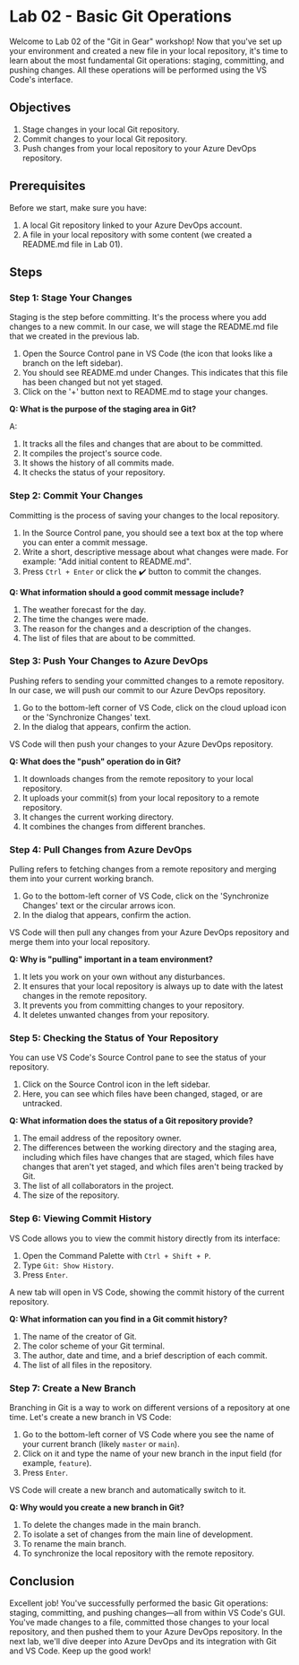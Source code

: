 # Lab 02 - Basic Git Operations

Welcome to Lab 02 of the "Git in Gear" workshop! Now that you've set up your environment and created a new file in your local repository, it's time to learn about the most fundamental Git operations: staging, committing, and pushing changes. All these operations will be performed using the VS Code's interface.

## Objectives 

1. Stage changes in your local Git repository.
2. Commit changes to your local Git repository.
3. Push changes from your local repository to your Azure DevOps repository.

## Prerequisites

Before we start, make sure you have:

1. A local Git repository linked to your Azure DevOps account.
2. A file in your local repository with some content (we created a README.md file in Lab 01).

## Steps 

### Step 1: Stage Your Changes

Staging is the step before committing. It's the process where you add changes to a new commit. In our case, we will stage the README.md file that we created in the previous lab.

1. Open the Source Control pane in VS Code (the icon that looks like a branch on the left sidebar).
2. You should see README.md under Changes. This indicates that this file has been changed but not yet staged.
3. Click on the '+' button next to README.md to stage your changes.

**Q: What is the purpose of the staging area in Git?**

A:

1. It tracks all the files and changes that are about to be committed.
2. It compiles the project's source code.
3. It shows the history of all commits made.
4. It checks the status of your repository.

### Step 2: Commit Your Changes

Committing is the process of saving your changes to the local repository.

1. In the Source Control pane, you should see a text box at the top where you can enter a commit message.
2. Write a short, descriptive message about what changes were made. For example: "Add initial content to README.md".
3. Press `Ctrl + Enter` or click the ✔️ button to commit the changes.

**Q: What information should a good commit message include?**

1. The weather forecast for the day.
2. The time the changes were made.
3. The reason for the changes and a description of the changes.
4. The list of files that are about to be committed.

### Step 3: Push Your Changes to Azure DevOps

Pushing refers to sending your committed changes to a remote repository. In our case, we will push our commit to our Azure DevOps repository.

1. Go to the bottom-left corner of VS Code, click on the cloud upload icon or the 'Synchronize Changes' text.
2. In the dialog that appears, confirm the action.

VS Code will then push your changes to your Azure DevOps repository.

**Q: What does the "push" operation do in Git?**

1. It downloads changes from the remote repository to your local repository.
2. It uploads your commit(s) from your local repository to a remote repository.
3. It changes the current working directory.
4. It combines the changes from different branches.

### Step 4: Pull Changes from Azure DevOps

Pulling refers to fetching changes from a remote repository and merging them into your current working branch.

1. Go to the bottom-left corner of VS Code, click on the 'Synchronize Changes' text or the circular arrows icon.
2. In the dialog that appears, confirm the action.

VS Code will then pull any changes from your Azure DevOps repository and merge them into your local repository.

**Q: Why is "pulling" important in a team environment?**

1. It lets you work on your own without any disturbances.
2. It ensures that your local repository is always up to date with the latest changes in the remote repository.
3. It prevents you from committing changes to your repository.
4. It deletes unwanted changes from your repository.

### Step 5: Checking the Status of Your Repository

You can use VS Code's Source Control pane to see the status of your repository.

1. Click on the Source Control icon in the left sidebar.
2. Here, you can see which files have been changed, staged, or are untracked.

**Q: What information does the status of a Git repository provide?**

1. The email address of the repository owner.
2. The differences between the working directory and the staging area, including which files have changes that are staged, which files have changes that aren't yet staged, and which files aren't being tracked by Git.
3. The list of all collaborators in the project.
4. The size of the repository.

### Step 6: Viewing Commit History

VS Code allows you to view the commit history directly from its interface:

1. Open the Command Palette with `Ctrl + Shift + P`.
2. Type `Git: Show History`.
3. Press `Enter`.

A new tab will open in VS Code, showing the commit history of the current repository.

**Q: What information can you find in a Git commit history?**

1. The name of the creator of Git.
2. The color scheme of your Git terminal.
3. The author, date and time, and a brief description of each commit.
4. The list of all files in the repository.

### Step 7: Create a New Branch

Branching in Git is a way to work on different versions of a repository at one time. Let's create a new branch in VS Code:

1. Go to the bottom-left corner of VS Code where you see the name of your current branch (likely `master` or `main`).
2. Click on it and type the name of your new branch in the input field (for example, `feature`).
3. Press `Enter`.

VS Code will create a new branch and automatically switch to it.

**Q: Why would you create a new branch in Git?**

1. To delete the changes made in the main branch.
2. To isolate a set of changes from the main line of development.
3. To rename the main branch.
4. To synchronize the local repository with the remote repository.

## Conclusion

Excellent job! You've successfully performed the basic Git operations: staging, committing, and pushing changes—all from within VS Code's GUI. You've made changes to a file, committed those changes to your local repository, and then pushed them to your Azure DevOps repository. In the next lab, we'll dive deeper into Azure DevOps and its integration with Git and VS Code. Keep up the good work!
